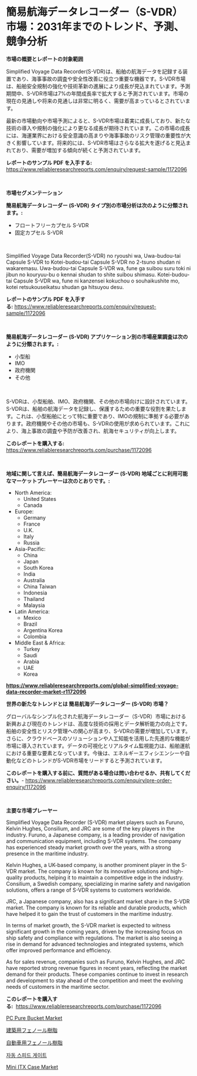 <p><h1>簡易航海データレコーダー（S-VDR）市場：2031年までのトレンド、予測、競争分析</h1></p><p><strong>市場の概要とレポートの対象範囲</strong></p>
<p><p>Simplified Voyage Data Recorder(S-VDR)は、船舶の航海データを記録する装置であり、海事事故の調査や安全性改善に役立つ重要な機器です。S-VDR市場は、船舶安全規制の強化や技術革新の進展により成長が見込まれています。予測期間中、S-VDR市場は7%の年間成長率で拡大すると予測されています。市場の現在の見通しや将来の見通しは非常に明るく、需要が高まっているとされています。</p><p>最新の市場動向や市場予測によると、S-VDR市場は着実に成長しており、新たな技術の導入や規制の強化により更なる成長が期待されています。この市場の成長には、海運業界における安全意識の高まりや海事事故のリスク管理の重要性が大きく影響しています。将来的には、S-VDR市場はさらなる拡大を遂げると見込まれており、需要が増加する傾向が続くと予測されています。</p></p>
<p><strong>レポートのサンプル PDF を入手する:</strong> <a href="https://www.reliableresearchreports.com/enquiry/request-sample/1172096">https://www.reliableresearchreports.com/enquiry/request-sample/1172096</a></p>
<p>&nbsp;</p>
<p><strong>市場セグメンテーション</strong></p>
<p><strong>簡易航海データレコーダー (S-VDR) タイプ別の市場分析は次のように分類されます。:</strong></p>
<p><ul><li>フロートフリーカプセル S-VDR</li><li>固定カプセル S-VDR</li></ul></p>
<p>&nbsp;</p>
<p><p>Simplified Voyage Data Recorder(S-VDR) no ryoushi wa, Uwa-budou-tai Capsule S-VDR to Kotei-budou-tai Capsule S-VDR no 2-tsuno shudan ni wakaremasu. Uwa-budou-tai Capsule S-VDR wa, fune ga suibou suru toki ni jibun no kouryuu-bu o kennai shudan to shite suibou shimasu. Kotei-budou-tai Capsule S-VDR wa, fune ni kanzensei kokuchou o souhaikushite mo, kotei retsukouseikatsu shudan ga hitsuyou desu.</p></p>
<p><strong>レポートのサンプル PDF を入手する:</strong>&nbsp;<a href="https://www.reliableresearchreports.com/enquiry/request-sample/1172096">https://www.reliableresearchreports.com/enquiry/request-sample/1172096</a></p>
<p>&nbsp;</p>
<p><strong> 簡易航海データレコーダー (S-VDR) アプリケーション別の市場産業調査は次のように分類されます。:</strong></p>
<p><ul><li>小型船</li><li>IMO</li><li>政府機関</li><li>その他</li></ul></p>
<p>&nbsp;</p>
<p><p>S-VDRは、小型船舶、IMO、政府機関、その他の市場向けに設計されています。 S-VDRは、船舶の航海データを記録し、保護するための重要な役割を果たします。これは、小型船舶にとって特に重要であり、IMOの規制に準拠する必要があります。政府機関やその他の市場も、S-VDRの使用が求められています。これにより、海上事故の調査や予防が改善され、航海セキュリティが向上します。</p></p>
<p><strong>このレポートを購入する:</strong>&nbsp; <a href="https://www.reliableresearchreports.com/purchase/1172096">https://www.reliableresearchreports.com/purchase/1172096</a></p>
<p>&nbsp;</p>
<p><strong>地域に関して言えば、簡易航海データレコーダー (S-VDR) 地域ごとに利用可能なマーケットプレーヤーは次のとおりです。:</strong></p>
<p><ul>
    <li>
        North America:
        <ul>
            <li>United States</li>
            <li>Canada</li>
        </ul>
    </li>
    <li>
        Europe:
        <ul>
            <li>Germany</li>
            <li>France</li>
            <li>U.K.</li>
            <li>Italy</li>
            <li>Russia</li>
        </ul>
    </li>
    <li>
        Asia-Pacific:
        <ul>
            <li>China</li>
            <li>Japan</li>
            <li>South Korea</li>
            <li>India</li>
            <li>Australia</li>
            <li>China Taiwan</li>
            <li>Indonesia</li>
            <li>Thailand</li>
            <li>Malaysia</li>
        </ul>
    </li>
    <li>
        Latin America:
        <ul>
            <li>Mexico</li>
            <li>Brazil</li>
            <li>Argentina Korea</li>
            <li>Colombia</li>
        </ul>
    </li>
    <li>
        Middle East & Africa:
        <ul>
            <li>Turkey</li>
            <li>Saudi</li>
            <li>Arabia</li>
            <li>UAE</li>
            <li>Korea</li>
        </ul>
    </li>
    </ul></p>
<p><strong><a href="https://www.reliableresearchreports.com/global-simplified-voyage-data-recorder-market-r1172096">https://www.reliableresearchreports.com/global-simplified-voyage-data-recorder-market-r1172096</a></strong>&nbsp;</p>
<p><strong>世界の新たなトレンドとは 簡易航海データレコーダー (S-VDR) 市場？</strong></p>
<p><p>グローバルなシンプル化された航海データレコーダー（S-VDR）市場における新興および現在のトレンドは、高度な技術の採用とデータ解析能力の向上です。船舶の安全性とリスク管理への関心が高まり、S-VDRの需要が増加しています。さらに、クラウドベースのソリューションや人工知能を活用した先進的な機能が市場に導入されています。データの可視化とリアルタイム監視能力は、船舶運航における重要な要素となっています。今後は、エネルギーエフィシエンシーや自動化などのトレンドがS-VDR市場をリードすると予測されています。</p></p>
<p><strong>このレポートを購入する前に、質問がある場合は問い合わせるか、共有してください。</strong>- <a href="https://www.reliableresearchreports.com/enquiry/pre-order-enquiry/1172096">https://www.reliableresearchreports.com/enquiry/pre-order-enquiry/1172096</a></p>
<p>&nbsp;</p>
<p><strong>主要な市場プレーヤー</strong></p>
<p><p>Simplified Voyage Data Recorder (S-VDR) market players such as Furuno, Kelvin Hughes, Consilium, and JRC are some of the key players in the industry. Furuno, a Japanese company, is a leading provider of navigation and communication equipment, including S-VDR systems. The company has experienced steady market growth over the years, with a strong presence in the maritime industry.</p><p>Kelvin Hughes, a UK-based company, is another prominent player in the S-VDR market. The company is known for its innovative solutions and high-quality products, helping it to maintain a competitive edge in the industry. Consilium, a Swedish company, specializing in marine safety and navigation solutions, offers a range of S-VDR systems to customers worldwide.</p><p>JRC, a Japanese company, also has a significant market share in the S-VDR market. The company is known for its reliable and durable products, which have helped it to gain the trust of customers in the maritime industry.</p><p>In terms of market growth, the S-VDR market is expected to witness significant growth in the coming years, driven by the increasing focus on ship safety and compliance with regulations. The market is also seeing a rise in demand for advanced technologies and integrated systems, which offer improved performance and efficiency.</p><p>As for sales revenue, companies such as Furuno, Kelvin Hughes, and JRC have reported strong revenue figures in recent years, reflecting the market demand for their products. These companies continue to invest in research and development to stay ahead of the competition and meet the evolving needs of customers in the maritime sector.</p></p>
<p><strong>このレポートを購入する:</strong>&nbsp;&nbsp;<a href="https://www.reliableresearchreports.com/purchase/1172096">https://www.reliableresearchreports.com/purchase/1172096</a></p>
<p><p><a href="https://github.com/redneck06/Market-Research-Report-List-3/blob/main/pc-pure-bucket-market.md">PC Pure Bucket Market</a></p><p><a href="https://github.com/VinceMarvin1/Market-Research-Report-List-1/blob/main/360383795508.md">建築用フェノール樹脂</a></p><p><a href="https://github.com/DayanaRunolfsdottir/Market-Research-Report-List-1/blob/main/287514895509.md">自動車用フェノール樹脂</a></p><p><a href="https://github.com/ConstantinVon/Market-Research-Report-List-1/blob/main/610181887156.md">자동 스피드 게이트</a></p><p><a href="https://issuu.com/reportprime-2/docs/mini-itx-case-market-size-2030.pptx_2270cb272148a3">Mini ITX Case Market</a></p></p>